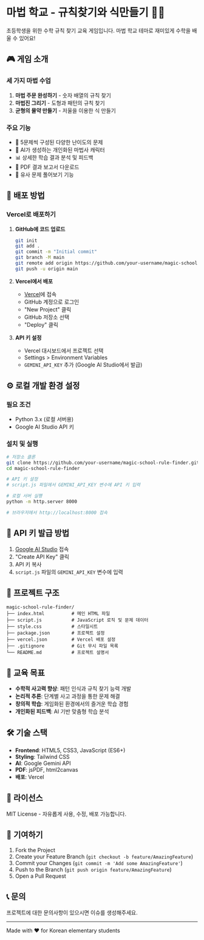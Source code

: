 # 마법 학교 - 규칙찾기와 식만들기 🧙‍♀️

초등학생을 위한 수학 규칙 찾기 교육 게임입니다. 마법 학교 테마로 재미있게 수학을 배울 수 있어요!

## 🎮 게임 소개

### 세 가지 마법 수업
1. **마법 주문 완성하기** - 숫자 배열의 규칙 찾기
2. **마법진 그리기** - 도형과 패턴의 규칙 찾기  
3. **균형의 물약 만들기** - 저울을 이용한 식 만들기

### 주요 기능
- 🎯 5문제씩 구성된 다양한 난이도의 문제
- 🎨 AI가 생성하는 개인화된 마법사 캐릭터
- 📊 상세한 학습 결과 분석 및 피드백
- 📄 PDF 결과 보고서 다운로드
- 🔄 유사 문제 풀어보기 기능

## 🚀 배포 방법

### Vercel로 배포하기

1. **GitHub에 코드 업로드**
   ```bash
   git init
   git add .
   git commit -m "Initial commit"
   git branch -M main
   git remote add origin https://github.com/your-username/magic-school-rule-finder.git
   git push -u origin main
   ```

2. **Vercel에서 배포**
   - [Vercel](https://vercel.com)에 접속
   - GitHub 계정으로 로그인
   - "New Project" 클릭
   - GitHub 저장소 선택
   - "Deploy" 클릭

3. **API 키 설정**
   - Vercel 대시보드에서 프로젝트 선택
   - Settings > Environment Variables
   - `GEMINI_API_KEY` 추가 (Google AI Studio에서 발급)

## ⚙️ 로컬 개발 환경 설정

### 필요 조건
- Python 3.x (로컬 서버용)
- Google AI Studio API 키

### 설치 및 실행
```bash
# 저장소 클론
git clone https://github.com/your-username/magic-school-rule-finder.git
cd magic-school-rule-finder

# API 키 설정
# script.js 파일에서 GEMINI_API_KEY 변수에 API 키 입력

# 로컬 서버 실행
python -m http.server 8000

# 브라우저에서 http://localhost:8000 접속
```

## 🔑 API 키 발급 방법

1. [Google AI Studio](https://aistudio.google.com/app/apikey) 접속
2. "Create API Key" 클릭
3. API 키 복사
4. `script.js` 파일의 `GEMINI_API_KEY` 변수에 입력

## 📁 프로젝트 구조

```
magic-school-rule-finder/
├── index.html          # 메인 HTML 파일
├── script.js           # JavaScript 로직 및 문제 데이터
├── style.css           # 스타일시트
├── package.json        # 프로젝트 설정
├── vercel.json         # Vercel 배포 설정
├── .gitignore          # Git 무시 파일 목록
└── README.md           # 프로젝트 설명서
```

## 🎯 교육 목표

- **수학적 사고력 향상**: 패턴 인식과 규칙 찾기 능력 개발
- **논리적 추론**: 단계별 사고 과정을 통한 문제 해결
- **창의적 학습**: 게임화된 환경에서의 즐거운 학습 경험
- **개인화된 피드백**: AI 기반 맞춤형 학습 분석

## 🛠️ 기술 스택

- **Frontend**: HTML5, CSS3, JavaScript (ES6+)
- **Styling**: Tailwind CSS
- **AI**: Google Gemini API
- **PDF**: jsPDF, html2canvas
- **배포**: Vercel

## 📝 라이선스

MIT License - 자유롭게 사용, 수정, 배포 가능합니다.

## 🤝 기여하기

1. Fork the Project
2. Create your Feature Branch (`git checkout -b feature/AmazingFeature`)
3. Commit your Changes (`git commit -m 'Add some AmazingFeature'`)
4. Push to the Branch (`git push origin feature/AmazingFeature`)
5. Open a Pull Request

## 📞 문의

프로젝트에 대한 문의사항이 있으시면 이슈를 생성해주세요.

---

Made with ❤️ for Korean elementary students

